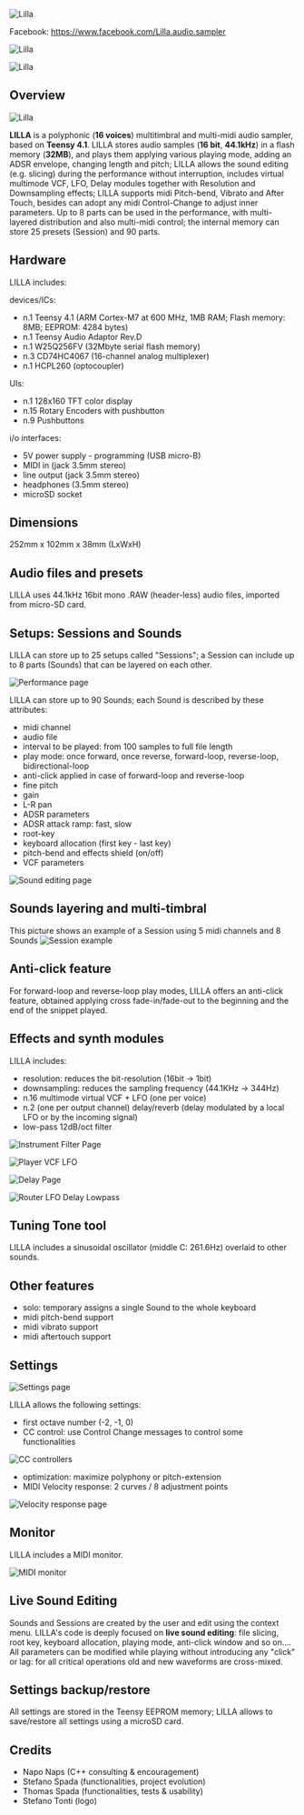 ![Lilla](/pics/logo.jpg)

Facebook: https://www.facebook.com/Lilla.audio.sampler

![Lilla](/pics/D3.jpg)

![Lilla](/pics/D9.jpg)


Overview
-----------------------

![Lilla](/pics/D11.jpg)

__LILLA__ is a polyphonic (__16 voices__) multitimbral and multi-midi audio sampler, based on __Teensy 4.1__. LILLA stores audio samples (__16 bit__, __44.1kHz__) in a flash memory (__32MB__), and plays them applying various playing mode, adding an ADSR envelope, changing length and pitch; LILLA allows the sound editing (e.g. slicing) during the performance without interruption, includes virtual multimode VCF, LFO, Delay modules together with Resolution and Downsampling effects; LILLA supports midi Pitch-bend, Vibrato and After Touch, besides can adopt any midi Control-Change to adjust inner parameters. Up to 8 parts can be used in the performance, with multi-layered distribution and also multi-midi control; the internal memory can store 25 presets (Session) and 90 parts.

Hardware
-----------------------
LILLA includes:

 devices/ICs:
 - n.1 Teensy 4.1 (ARM Cortex-M7 at 600 MHz, 1MB RAM; Flash memory: 8MB; EEPROM: 4284 bytes)
 - n.1 Teensy Audio Adaptor Rev.D
 - n.1 W25Q256FV (32Mbyte serial flash memory)
 - n.3 CD74HC4067 (16-channel analog multiplexer)
 - n.1 HCPL260 (optocoupler)

 UIs:
 - n.1 128x160 TFT color display
 - n.15 Rotary Encoders with pushbutton
 - n.9 Pushbuttons

 i/o interfaces:
 - 5V power supply - programming (USB micro-B)
 - MIDI in (jack 3.5mm stereo)
 - line output (jack 3.5mm stereo)
 - headphones (3.5mm stereo)
 - microSD socket


 Dimensions
 -----------------------
252mm x 102mm x 38mm (LxWxH)


Audio files and presets
-----------------------
LILLA uses 44.1kHz 16bit mono .RAW (header-less) audio files, imported from micro-SD card.


Setups: Sessions and Sounds
 -----------------------
LILLA can store up to 25 setups called "Sessions"; a Session can include up to 8 parts (Sounds) that can be layered on each other.

 ![Performance page](/pics/D2.jpg)

 LILLA can store up to 90 Sounds; each Sound is described by these attributes:
 - midi channel
 - audio file
 - interval to be played: from 100 samples to full file length
 - play mode: once forward, once reverse, forward-loop, reverse-loop, bidirectional-loop
 - anti-click applied in case of forward-loop and reverse-loop
 - fine pitch
 - gain
 - L-R pan
 - ADSR parameters
 - ADSR attack ramp: fast, slow
 - root-key
 - keyboard allocation (first key - last key)
 - pitch-bend and effects shield (on/off)
 - VCF parameters

![Sound editing page](/pics/D5.jpg)


Sounds layering and multi-timbral
 -----------------------
This picture shows an example of a Session using 5 midi channels and 8 Sounds
![Session example](/pics/Sounds.jpg)


Anti-click feature
-----------------------
For forward-loop and reverse-loop play modes, LILLA offers an anti-click feature, obtained applying cross fade-in/fade-out to the beginning and the end of the snippet played.


 Effects and synth modules
 -----------------------
LILLA includes:
 - resolution: reduces the bit-resolution (16bit -> 1bit)
 - downsampling: reduces the sampling frequency (44.1KHz -> 344Hz)
 - n.16 multimode virtual VCF + LFO (one per voice)
 - n.2 (one per output channel) delay/reverb (delay modulated by a local LFO or by the incoming signal)
 - low-pass 12dB/oct filter

![Instrument Filter Page](/pics/D20.jpg)

![Player VCF LFO](/pics/D16.jpg)

![Delay Page](/pics/D14.jpg)

![Router LFO Delay Lowpass](/pics/D15.jpg)


 Tuning Tone tool
 -----------------------
 LILLA includes a sinusoidal oscillator (middle C: 261.6Hz) overlaid to other sounds.  


 Other features
 -----------------------
 - solo: temporary assigns a single Sound to the whole keyboard
 - midi pitch-bend support
 - midi vibrato support
 - midi aftertouch support


 Settings
 -----------------------
 ![Settings page](/pics/D6.jpg)

 LILLA allows the following settings:
 - first octave number (-2, -1, 0)
 - CC control: use Control Change messages to control some functionalities

 ![CC controllers](/pics/D7.jpg)

 - optimization: maximize polyphony or pitch-extension
 - MIDI Velocity response: 2 curves / 8 adjustment points

 ![Velocity response page](/pics/D8.jpg)


 Monitor
 -----------------------
 LILLA includes a MIDI monitor.

 ![MIDI monitor](/pics/D10.jpg)


 Live Sound Editing
 -----------------------
Sounds and Sessions are created by the user and edit using the context menu. LILLA's code is deeply focused on __live sound editing__: file slicing, root key, keyboard allocation, playing mode, anti-click window and so on.... All parameters can be modified while playing without introducing any "click" or lag: for all critical operations old and new waveforms are cross-mixed.


 Settings backup/restore
 -----------------------
 All settings are stored in the Teensy EEPROM memory; LILLA allows to save/restore all settings using a microSD card.


 Credits
-----------------------
- Napo Naps (C++ consulting & encouragement)
- Stefano Spada (functionalities, project evolution)
- Thomas Spada (functionalities, tests & usability)
- Stefano Tonti (logo)
